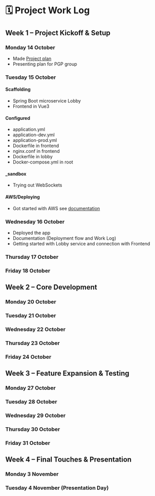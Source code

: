 # 🗓️ Project Work Log

## Week 1 – Project Kickoff & Setup
### Monday 14 October

- Made [Project plan](https://github.com/salt-community/pp-amanda/blob/main/ProjectPlan.md)
- Presenting plan for PGP group

### Tuesday 15 October

#### Scaffolding
- Spring Boot microservice Lobby
- Frontend in Vue3
#### Configured
- application.yml
- application-dev.yml
- application-prod.yml
- Dockerfile in frontend
- nginx.conf in frontend
- Dockerfile in lobby
- Docker-compose.yml in root

#### _sandbox
- Trying out WebSockets

#### AWS/Deploying
- Got started with AWS see [documentation](https://github.com/salt-community/pp-amanda/blob/main/AWSDocumentation.md)

### Wednesday 16 October

- Deployed the app
- Documentation (Deployment flow and Work Log)
- Getting started with Lobby service and connection with Frontend

### Thursday 17 October
### Friday 18 October

## Week 2 – Core Development
### Monday 20 October
### Tuesday 21 October
### Wednesday 22 October
### Thursday 23 October
### Friday 24 October

## Week 3 – Feature Expansion & Testing
### Monday 27 October
### Tuesday 28 October
### Wednesday 29 October
### Thursday 30 October
### Friday 31 October

## Week 4 – Final Touches & Presentation
### Monday 3 November
### Tuesday 4 November (Presentation Day)
